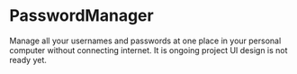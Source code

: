 # PasswordManager
Manage all your usernames and passwords at one place in your personal computer without connecting internet. It is ongoing project UI design is not ready yet.
